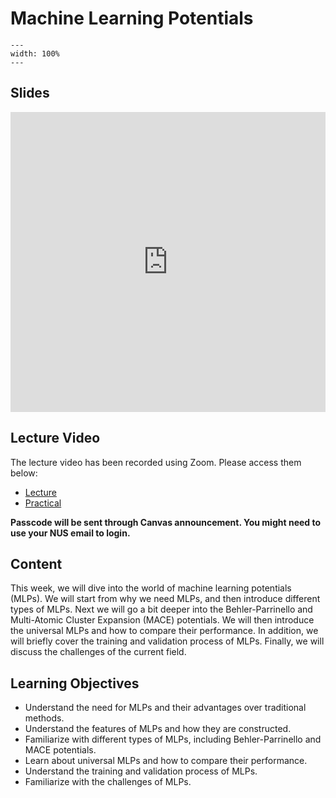 # Machine Learning Potentials
```{image} ../figures/machine_learning_potentials_title.png
---
width: 100%
---
```

## Slides
<iframe src="https://docs.google.com/presentation/d/e/2PACX-1vRf6jF7PwWV7FFjiCIBX8Wq5ByXFZGzDFo3fq7fsQHkkwVzxWYr9wQIKMl4jNYo5vdNyXZOinrmvwqq/embed?start=false&loop=false&delayms=3000" frameborder="0" width="100%" height="480" allowfullscreen="true" mozallowfullscreen="true" webkitallowfullscreen="true"></iframe>

## Lecture Video
The lecture video has been recorded using Zoom. Please access them below:

- [Lecture](https://nus-sg.zoom.us/rec/share/BCE_ViS2fF9QorvxC5KL6hGxwqFrZjet-nwWFCQfg2t4sT91qOpSmpKlqC8IGbIN.hoYFapqH2NG5erD0?startTime=1744851666000)
- [Practical](https://nus-sg.zoom.us/rec/share/BCE_ViS2fF9QorvxC5KL6hGxwqFrZjet-nwWFCQfg2t4sT91qOpSmpKlqC8IGbIN.hoYFapqH2NG5erD0?startTime=1744857383000)

**Passcode will be sent through Canvas announcement. You might need to use your NUS email to login.**

## Content
This week, we will dive into the world of machine learning potentials (MLPs). We will start from why we need MLPs, and then introduce different types of MLPs. Next we will go a bit deeper into the Behler-Parrinello and Multi-Atomic Cluster Expansion (MACE) potentials. We will then introduce the universal MLPs and how to compare their performance. In addition, we will briefly cover the training and validation process of MLPs. Finally, we will discuss the challenges of the current field.

## Learning Objectives
- Understand the need for MLPs and their advantages over traditional methods.
- Understand the features of MLPs and how they are constructed.
- Familiarize with different types of MLPs, including Behler-Parrinello and MACE potentials.
- Learn about universal MLPs and how to compare their performance.
- Understand the training and validation process of MLPs.
- Familiarize with the challenges of MLPs.